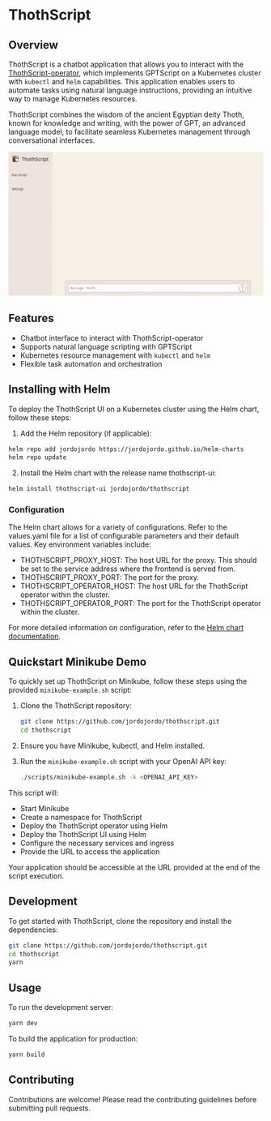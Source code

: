 # ThothScript

## Overview

ThothScript is a chatbot application that allows you to interact with the [ThothScript-operator](https://github.com/jordojordo/thothscript-operator), which implements GPTScript on a Kubernetes cluster with `kubectl` and `helm` capabilities. This application enables users to automate tasks using natural language instructions, providing an intuitive way to manage Kubernetes resources.

ThothScript combines the wisdom of the ancient Egyptian deity Thoth, known for knowledge and writing, with the power of GPT, an advanced language model, to facilitate seamless Kubernetes management through conversational interfaces.

![ThothScript Demo](assets/busybox-test.gif)

## Features

- Chatbot interface to interact with ThothScript-operator
- Supports natural language scripting with GPTScript
- Kubernetes resource management with `kubectl` and `helm`
- Flexible task automation and orchestration

## Installing with Helm

To deploy the ThothScript UI on a Kubernetes cluster using the Helm chart, follow these steps:

1. Add the Helm repository (if applicable):

  ```bash
  helm repo add jordojordo https://jordojordo.github.io/helm-charts
  helm repo update
  ```

2. Install the Helm chart with the release name thothscript-ui:

  ```bash
  helm install thothscript-ui jordojordo/thothscript
  ```

### Configuration

The Helm chart allows for a variety of configurations. Refer to the values.yaml file for a list of configurable parameters and their default values. Key environment variables include:

- THOTHSCRIPT_PROXY_HOST: The host URL for the proxy. This should be set to the service address where the frontend is served from.
- THOTHSCRIPT_PROXY_PORT: The port for the proxy.
- THOTHSCRIPT_OPERATOR_HOST: The host URL for the ThothScript operator within the cluster.
- THOTHSCRIPT_OPERATOR_PORT: The port for the ThothScript operator within the cluster.

For more detailed information on configuration, refer to the [Helm chart documentation](https://github.com/jordojordo/helm-charts/tree/master/charts/thothscript).

## Quickstart Minikube Demo

To quickly set up ThothScript on Minikube, follow these steps using the provided `minikube-example.sh` script:

1. Clone the ThothScript repository:

    ```bash
    git clone https://github.com/jordojordo/thothscript.git
    cd thothscript
    ```

2. Ensure you have Minikube, kubectl, and Helm installed.

3. Run the `minikube-example.sh` script with your OpenAI API key:

    ```bash
    ./scripts/minikube-example.sh -k <OPENAI_API_KEY>
    ```

This script will:

- Start Minikube
- Create a namespace for ThothScript
- Deploy the ThothScript operator using Helm
- Deploy the ThothScript UI using Helm
- Configure the necessary services and ingress
- Provide the URL to access the application

Your application should be accessible at the URL provided at the end of the script execution.

## Development

To get started with ThothScript, clone the repository and install the dependencies:

```bash
git clone https://github.com/jordojordo/thothscript.git
cd thothscript
yarn
```

## Usage
To run the development server:

```bash
yarn dev
```

To build the application for production:

```bash
yarn build
```

## Contributing
Contributions are welcome! Please read the contributing guidelines before submitting pull requests.
